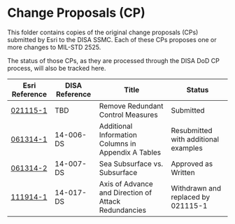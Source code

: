 # Change Proposals (CP) #

This folder contains copies of the original change proposals (CPs) submitted by Esri to the DISA SSMC.  Each of these CPs proposes one or more changes to MIL-STD 2525.

The status of those CPs, as they are processed through the DISA DoD CP process, will also be tracked here.

Esri Reference 		| DISA Reference | Title|Status	|
-------	|-------	|--------|----------
[021115-1](CP_Esri_021115-1.doc)		|	TBD	|Remove Redundant Control Measures|Submitted
|[061314-1](CP_Esri_061314-1.doc)|14-006-DS|Additional Information Columns in Appendix A Tables|Resubmitted with additional examples
|[061314-2](CP_061314-2.doc)|14-007-DS|Sea Subsurface vs. Subsurface|Approved as Written
[111914-1](CP_111914-1.doc)|14-017-DS|Axis of Advance and Direction of Attack Redundancies|Withdrawn and replaced by 021115-1